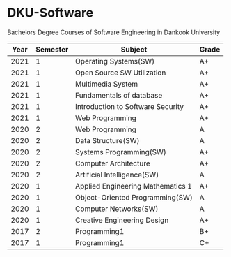 # DKU-Software
Bachelors Degree Courses of Software Engineering in Dankook University

| Year | Semester | Subject                           | Grade |
| ---- | -------- | --------------------------------- | ----- |
| 2021 | 1        | Operating Systems(SW)             | A+    |
| 2021 | 1        | Open Source SW Utilization        | A+    |
| 2021 | 1        | Multimedia System                 | A+    |
| 2021 | 1        | Fundamentals of database          | A+    |
| 2021 | 1        | Introduction to Software Security | A+    |
| 2021 | 1        | Web Programming                   | A+    |
| 2020 | 2        | Web Programming                   | A     |
| 2020 | 2        | Data Structure(SW)                | A     |
| 2020 | 2        | Systems Programming(SW)           | A+    |
| 2020 | 2        | Computer Architecture             | A+    |
| 2020 | 2        | Artificial Intelligence(SW)       | A     |
| 2020 | 1        | Applied Engineering Mathematics 1 | A+    |
| 2020 | 1        | Object-Oriented Programming(SW)   | A     |
| 2020 | 1        | Computer Networks(SW)             | A     |
| 2020 | 1        | Creative Engineering Design       | A+    |
| 2017 | 2        | Programming1                      | B+    |
| 2017 | 1        | Programming1                      | C+    |
